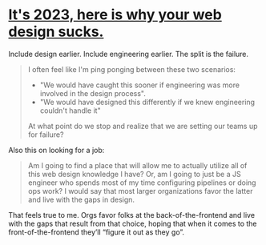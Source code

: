 # [It's 2023, here is why your web design sucks.](https://heather-buchel.com/blog/2023/10/why-your-web-design-sucks/)

Include design earlier. Include engineering earlier. The split is the failure.

> I often feel like I'm ping ponging between these two scenarios:
> 
> - "We would have caught this sooner if engineering was more involved in the design process".
> - "We would have designed this differently if we knew engineering couldn't handle it"
> 
> At what point do we stop and realize that we are setting our teams up for failure?

Also this on looking for a job:

> Am I going to find a place that will allow me to actually utilize all of this web design knowledge I have? Or, am I going to just be a JS engineer who spends most of my time configuring pipelines or doing ops work? I would say that most larger organizations favor the latter and live with the gaps in design.

That feels true to me. Orgs favor folks at the back-of-the-frontend and live with the gaps that result from that choice, hoping that when it comes to the front-of-the-frontend they’ll “figure it out as they go”.